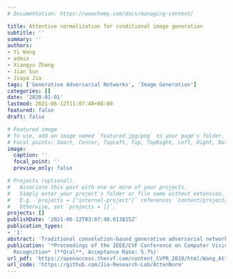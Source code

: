 ```yaml
---
# Documentation: https://wowchemy.com/docs/managing-content/

title: Attentive normalization for conditional image generation
subtitle: ''
summary: ''
authors:
- Yi Wang
- admin
- Xiangyu Zhang
- Jian Sun
- Jiaya Jia
tags: ['Generative Adversarial Networks', 'Image Generation']
categories: []
date: '2020-01-01'
lastmod: 2021-06-12T11:07:48+08:00
featured: false
draft: false

# Featured image
# To use, add an image named `featured.jpg/png` to your page's folder.
# Focal points: Smart, Center, TopLeft, Top, TopRight, Left, Right, BottomLeft, Bottom, BottomRight.
image:
  caption: ''
  focal_point: ''
  preview_only: false

# Projects (optional).
#   Associate this post with one or more of your projects.
#   Simply enter your project's folder or file name without extension.
#   E.g. `projects = ["internal-project"]` references `content/project/deep-learning/index.md`.
#   Otherwise, set `projects = []`.
projects: []
publishDate: '2021-06-12T03:07:48.613815Z'
publication_types:
- '1'
abstract: 'Traditional convolution-based generative adversarial networks synthesize images based on hierarchical local operations, where long-range dependency relation is implicitly modeled with a Markov chain. It is still not sufficient for categories with complicated structures. In this paper, we characterize long-range dependence with attentive normalization (AN), which is an extension to traditional instance normalization. Specifically, the input feature map is softly divided into several regions based on its internal semantic similarity, which are respectively normalized. It enhances consistency between distant regions with semantic correspondence. Compared with self-attention GAN, our attentive normalization does not need to measure the correlation of all locations, and thus can be directly applied to large-size feature maps without much computational burden. Extensive experiments on class-conditional image generation and semantic inpainting verify the efficacy of our proposed module.'
publication: '*Proceedings of the IEEE/CVF Conference on Computer Vision and Pattern
  Recognition* (**Oral**, Acceptance Rate: 5.7%)'
url_pdf: 'https://openaccess.thecvf.com/content_CVPR_2020/html/Wang_Attentive_Normalization_for_Conditional_Image_Generation_CVPR_2020_paper.html'
url_code: 'https://github.com/Jia-Research-Lab/AttenNorm'
---
```

